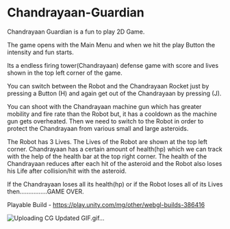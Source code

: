 # Chandrayaan-Guardian

Chandrayaan Guardian is a fun to play 2D Game.

The game opens with the Main Menu and when we hit the play Button the intensity and fun starts.

Its a endless firing tower(Chandrayaan) defense game with score and lives shown in the top left corner of the game.

You can  switch between the Robot and the Chandrayaan Rocket just by pressing a Button (H) and again get out of the Chandrayaan by pressing (J).

You can shoot with the Chandrayaan machine gun which has greater mobility and fire rate than the Robot but, it has a cooldown as the machine gun gets overheated.
Then we need to switch to the Robot in order to protect the Chandrayaan from various small and large asteroids.

The Robot has 3 Lives. The Lives of the Robot are shown at the top left corner.
Chandrayaan has a certain amount of health(hp) which we can track with the help of the health bar at the top right corner.
The health of the Chandrayaan reduces after each hit of the asteroid and the Robot also loses his Life after collision/hit with the asteroid.

If the Chandrayaan loses all its health(hp) or if the Robot loses all of its Lives then................GAME OVER.

Playable Build - https://play.unity.com/mg/other/webgl-builds-386416

![Uploading CG Updated GIF.gif…]()



 
